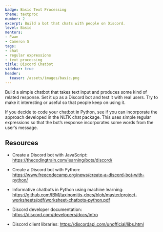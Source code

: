 ```yaml
---
badge: Basic Text Processing
theme: textproc
number: 2
excerpt: Build a bot that chats with people on Discord.
level: Basic
mentors:
- Ewan
- Cameron S
tags:
- chat
- regular expressions
- text processing
title: Discord Chatbot
sidebar: true
header:
  teaser: /assets/images/basic.png
---
```

Build a simple chatbot that takes text input and produces some kind of related response. Set it up as a Discord bot and test it with real users. Try to make it interesting or useful so that people keep on using it.

If you decide to code your chatbot in Python, see if you can incorporate the approach developed in the NLTK chat package. This uses simple regular expressions so that the bot’s response incorporates some words from the user’s message.

 

## Resources
* Create a Discord bot with JavaScript: <a href="https://thecodingtrain.com/learning/bots/discord/" rel="noopener">https://thecodingtrain.com/learning/bots/discord/</a> 
* Create a Discord bot with Python: <a href="https://www.freecodecamp.org/news/create-a-discord-bot-with-python/" rel="noopener">https://www.freecodecamp.org/news/create-a-discord-bot-with-python/</a> 
* Informative chatbots in Python using machine learning: <a href="https://github.com/IBM/taxinomitis-docs/blob/master/project-worksheets/pdf/worksheet-chatbots-python.pdf" rel="noopener">https://github.com/IBM/taxinomitis-docs/blob/master/project-worksheets/pdf/worksheet-chatbots-python.pdf</a>

* Discord developer documentation: <a href="https://discord.com/developers/docs/intro" rel="noopener">https://discord.com/developers/docs/intro</a> 
* Discord client libraries: <a href="https://discordapi.com/unofficial/libs.html" rel="noopener">https://discordapi.com/unofficial/libs.html</a>

